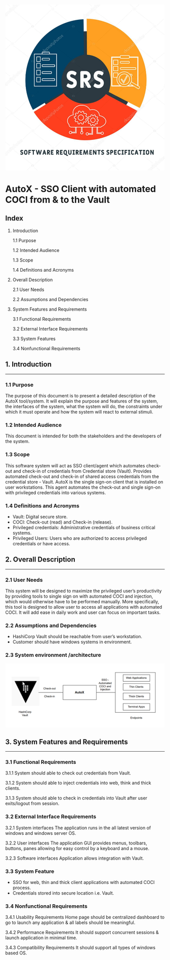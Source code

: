 ![SRS](/Docs/Images/Software-Requirement-Specifications.jpg)








# AutoX - SSO Client with automated COCI from & to the Vault




Index
-------------------------------------------------------------------------------------------------------------------------------

1. Introduction

	1.1 Purpose

	1.2 Intended Audience
 
 	1.3 Scope
 
 	1.4 Definitions and Acronyms

2. Overall Description

	2.1 User Needs

	2.2 Assumptions and Dependencies

3. System Features and Requirements

	3.1 Functional Requirements

	3.2 External Interface Requirements

	3.3 System Features
 
 	3.4 Nonfunctional Requirements



## 1. Introduction
-----------------------------------------------------------------------------------------------
### 1.1 Purpose

The purpose of this document is to present a detailed description of the AutoX tool/system. It will explain the purpose and features of the system, the interfaces of the system, what the system will do, the constraints under which it must operate and how the system will react to external stimuli.

### 1.2 Intended Audience

This document is intended for both the stakeholders and the developers of the system.

### 1.3 Scope

This software system will act as SSO client/agent which automates check-out and check-in of credentials from Credential store (Vault). 
Provides automated check-out and check-in of shared access credentials from the credential store - Vault.
AutoX is the single sign-on client that is installed on user workstations. This agent automates the check-out and single sign-on with privileged credentials into various systems.

### 1.4 Definitions and Acronyms

- Vault: Digital secure store.
- COCI: Check-out (read) and Check-in (release).
- Privileged credentials: Administrative credentials of business critical systems.
- Privileged Users: Users who are authorized to access privileged credentials or have access.


## 2. Overall Description
-----------------------------------------------------------------------------------------------

### 2.1 User Needs

This system will be designed to maximize the privileged user’s productivity by providing tools to single sign on with automated COCI and injection, which would otherwise have to be performed manually.
More specifically, this tool is designed to allow user to access all applications with automated COCI. It will add ease in daily work and user can focus on important tasks.

### 2.2 Assumptions and Dependencies
- HashiCorp Vault should be reachable from user’s workstation.
- Customer should have windows systems in environment.

### 2.3 System environment /architecture 
 
![AutoX](/Docs/Images/AutoX.png)



## 3. System Features and Requirements
-----------------------------------------------------------------------------------------------

### 3.1 Functional Requirements

3.1.1 System should able to check out credentials from Vault.

3.1.2 System should able to inject credentials into web, think and thick clients.

3.1.3 System should able to check in credentials into Vault after user exits/logout from session.

### 3.2 External Interface Requirements

3.2.1 System interfaces
The application runs in the all latest version of windows and windows server OS.

3.2.2 User interfaces
The application GUI provides menus, toolbars, buttons, panes allowing for easy control by a keyboard and a mouse.

3.2.3 Software interfaces
Application allows integration with Vault.

### 3.3 System Feature
- SSO for web, thin and thick client applications with automated COCI process.
- Credentials stored into secure location i.e. Vault.

### 3.4 Nonfunctional Requirements

3.4.1 Usability Requirements
Home page should be centralized dashboard to go to launch any application & all labels should be meaningful.

3.4.2 Performance Requirements
It should support concurrent sessions & launch application in minimal time.
	
3.4.3 Compatibility Requirements
It should support all types of windows based OS.

